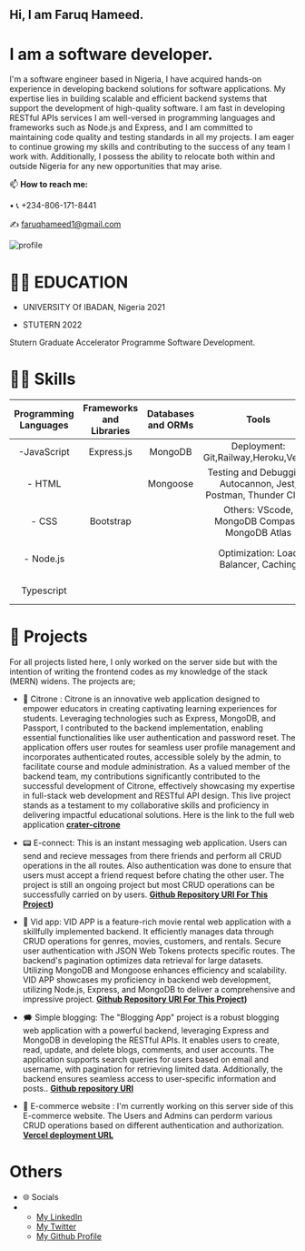 ## Hi, I am Faruq Hameed.
# I am a software developer.

I'm a software engineer based in Nigeria, I have acquired hands-on experience in developing backend solutions for software applications. My expertise lies in building scalable and efficient backend systems that support the development of high-quality software. I am fast in developing RESTful APIs services I am well-versed in programming languages and frameworks such as Node.js and Express, and I am committed to maintaining code quality and testing standards in all my projects. I am eager to continue growing my skills and contributing to the success of any team I work with. Additionally, I possess the ability to relocate both within and outside Nigeria for any new opportunities that may arise.

📫  **How to reach me:** 
[^1]:
  • 📞 +234-806-171-8441
[^1]:
✍ faruqhameed1@gmail.com
[^1]:
![profile](https://user-images.githubusercontent.com/108727947/236615977-82faf984-84c3-4eba-8e79-1ab9d17001c5.jpg)

# 👨‍🎓 EDUCATION
* UNIVERSITY Of IBADAN, Nigeria 2021
[^1]:


[^1]:

* STUTERN 2022
[^1]:
Stutern Graduate Accelerator Programme Software Development.
[^2]:



# 👩‍💻 Skills

| Programming Languages |  Frameworks and Libraries | Databases and ORMs | Tools | Methodologies/ Achitectures| 
| :---:        | :---: | :---: |    :---:      | :---: |
| -JavaScript   | Express.js | MongoDB |Deployment: Git,Railway,Heroku,Vercel    |  RESTful APIs   |
| - HTML    |   | Mongoose | Testing and Debugging: Autocannon, Jest, Postman, Thunder Client    |   Microservices   |
| - CSS    | Bootstrap |   | Others:  VScode, MongoDB Compass, MongoDB Atlas    |   Agile software development    |
|  - Node.js | |  |Optimization: Load Balancer, Caching   |  Continuous Integration/Continuous Deployment (CI/CD)  |
|   Typescript  | |  |   |   Test-driven development (TDD) |



# 🔭 Projects
For all projects listed here, I only worked on the server side but with the intention of writing the frontend codes as my knowledge of the stack (MERN) widens. The projects are;
- 🏫 Citrone :  Citrone is an innovative web application designed to empower educators in creating captivating learning experiences for students. Leveraging technologies such as Express, MongoDB, and Passport, I contributed to the backend implementation, enabling essential functionalities like user authentication and password reset. The application offers user routes for seamless user profile management and incorporates authenticated routes, accessible solely by the admin, to facilitate course and module administration. As a valued member of the backend team, my contributions significantly contributed to the successful development of Citrone, effectively showcasing my expertise in full-stack web development and RESTful API design. This live project stands as a testament to my collaborative skills and proficiency in delivering impactful educational solutions.
Here is the link to the full web application **[crater-citrone](https://citrone.co/)**
- 📟 E-connect: This is an instant messaging web application. Users can send and recieve messages from there friends and perform all CRUD operations in the all routes. Also authentication was done to ensure that users must accept a friend request before chating the other user. The project is still an ongoing project but most CRUD operations can be successfully carried on by users. **[Github Repository URl For This Project](https://github.com/Faruq-Hameed/vid_project))**
  
- 🎥 Vid app: VID APP is a feature-rich movie rental web application with a skillfully implemented backend. It efficiently manages data through CRUD operations for genres, movies, customers, and rentals. Secure user authentication with JSON Web Tokens protects specific routes. The backend's pagination optimizes data retrieval for large datasets. Utilizing MongoDB and Mongoose enhances efficiency and scalability. VID APP showcases my proficiency in backend web development, utilizing Node.js, Express, and MongoDB to deliver a comprehensive and impressive project. **[Github Repository URl For This Project](https://github.com/Faruq-Hameed/vid_project))**

- 🗯️ Simple blogging: The "Blogging App" project is a robust blogging web application with a powerful backend, leveraging Express and MongoDB in developing the RESTful APIs. It enables users to create, read, update, and delete blogs, comments, and user accounts. The application supports search queries for users based on email and username, with pagination for retrieving limited data. Additionally, the backend ensures seamless access to user-specific information and posts.. **[Github repository URl](https://github.com/Faruq-Hameed/simple_blogging)**

- 🚐 E-commerce website : I'm currently working on this server side of this E-commerce website. The Users and Admins can perdorm various CRUD operations based on different authentication and authorization.  **[Vercel deployment URL](https://faruq-e-commerce.vercel.app/)**
# Others
* 🌐 Socials
* 
  - [My LinkedIn](https://www.linkedin.com/in/faruq-hameed-2ab121129)
  - [My Twitter](https://twitter.com/King_Flourish)
  - [My Github Profile](https://github.com/Faruq-Hameed/)

